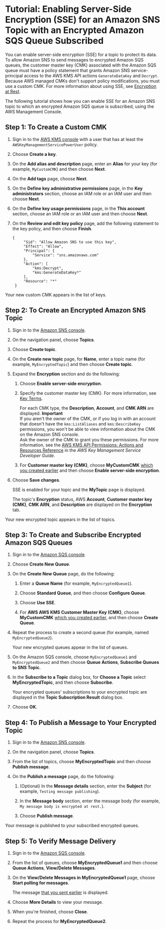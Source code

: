 # Tutorial: Enabling Server\-Side Encryption \(SSE\) for an Amazon SNS Topic with an Encrypted Amazon SQS Queue Subscribed<a name="sns-tutorial-enable-encryption-for-topic-sqs-queue-subscriptions"></a>

You can enable server\-side encryption \(SSE\) for a topic to protect its data\. To allow Amazon SNS to send messages to encrypted Amazon SQS queues, the customer master key \(CMK\) associated with the Amazon SQS queue must have a policy statement that grants Amazon SNS service\-principal access to the AWS KMS API actions `GenerateDataKey` and `Decrypt`\. Because AWS managed CMKs don't support policy modifications, you must use a custom CMK\. For more information about using SSE, see [Encryption at Rest](sns-server-side-encryption.md)\.

The following tutorial shows how you can enable SSE for an Amazon SNS topic to which an encrypted Amazon SQS queue is subscribed, using the AWS Management Console\.

## Step 1: To Create a Custom CMK<a name="create-custom-cmk"></a>

1. Sign in to the [AWS KMS console](https://console.aws.amazon.com/kms/) with a user that has at least the `AWSKeyManagementServicePowerUser` policy\.

1. Choose **Create a key**\.

1. On the **Add alias and description** page, enter an **Alias** for your key \(for example, `MyCustomCMK`\) and then choose **Next**\.

1. On the **Add tags** page, choose **Next**\.

1. On the **Define key administrative permissions** page, in the **Key administrators** section, choose an IAM role or an IAM user and then choose **Next**\.

1. On the **Define key usage permissions** page, in the **This account** section, choose an IAM role or an IAM user and then choose **Next**\.

1. On the **Review and edit key policy** page, add the following statement to the key policy, and then choose **Finish**\.

   ```
   {
   	    "Sid": "Allow Amazon SNS to use this key",
   	    "Effect": "Allow",
   	    "Principal": {
   	        "Service": "sns.amazonaws.com"
   	    },
   	    "Action": [
   	        "kms:Decrypt",
   	        "kms:GenerateDataKey*"
   	    ],
   	    "Resource": "*"
   	}
   ```

Your new custom CMK appears in the list of keys\.

## Step 2: To Create an Encrypted Amazon SNS Topic<a name="create-encrypted-topic"></a>

1. Sign in to the [Amazon SNS console](https://console.aws.amazon.com/sns/)\.

1. On the navigation panel, choose **Topics**\.

1. Choose **Create topic**\.

1. On the **Create new topic** page, for **Name**, enter a topic name \(for example, `MyEncryptedTopic`\) and then choose **Create topic**\.

1. Expand the **Encryption** section and do the following: 

   1. Choose **Enable server\-side encryption**\.

   1. Specify the customer master key \(CMK\)\. For more information, see [Key Terms](sns-server-side-encryption.md#sse-key-terms)\.

      For each CMK type, the **Description**, **Account**, and **CMK ARN** are displayed\.
**Important**  
If you aren't the owner of the CMK, or if you log in with an account that doesn't have the `kms:ListAliases` and `kms:DescribeKey` permissions, you won't be able to view information about the CMK on the Amazon SNS console\.  
Ask the owner of the CMK to grant you these permissions\. For more information, see the [AWS KMS API Permissions: Actions and Resources Reference](https://docs.aws.amazon.com/kms/latest/developerguide/kms-api-permissions-reference.html) in the *AWS Key Management Service Developer Guide*\.

   1. For **Customer master key \(CMK\)**, choose **MyCustomCMK** [which you created earlier](#create-custom-cmk) and then choose **Enable server\-side encryption**\.

1. Choose **Save changes**\.

   SSE is enabled for your topic and the **MyTopic** page is displayed\.

   The topic's **Encryption** status, AWS **Account**, **Customer master key \(CMK\)**, **CMK ARN**, and **Description** are displayed on the **Encryption** tab\.

Your new encrypted topic appears in the list of topics\.

## Step 3: To Create and Subscribe Encrypted Amazon SQS Queues<a name="create-encrypted-queue"></a>

1. Sign in to the [Amazon SQS console](https://console.aws.amazon.com/sqs/)\.

1. Choose **Create New Queue**\.

1. On the **Create New Queue** page, do the following:

   1. Enter a **Queue Name** \(for example, `MyEncryptedQueue1`\)\.

   1. Choose **Standard Queue**, and then choose **Configure Queue**\.

   1. Choose **Use SSE**\.

   1. For **AWS AWS KMS Customer Master Key \(CMK\)**, choose **MyCustomCMK** [which you created earlier](#create-custom-cmk), and then choose **Create Queue**\.

1. Repeat the process to create a second queue \(for example, named `MyEncryptedQueue2`\)\.

   Your new encrypted queues appear in the list of queues\.

1. On the Amazon SQS console, choose `MyEncryptedQueue1` and `MyEncryptedQueue2` and then choose **Queue Actions**, **Subscribe Queues to SNS Topic**\.

1. In the **Subscribe to a Topic** dialog box, for **Choose a Topic** select **MyEncryptedTopic**, and then choose **Subscribe**\.

   Your encrypted queues' subscriptions to your encrypted topic are displayed in the **Topic Subscription Result** dialog box\.

1. Choose **OK**\.

## Step 4: To Publish a Message to Your Encrypted Topic<a name="publish-to-encrypted-topic"></a>

1. Sign in to the [Amazon SNS console](https://console.aws.amazon.com/sns/)\.

1. On the navigation panel, choose **Topics**\.

1. From the list of topics, choose **MyEncryptedTopic** and then choose **Publish message**\.

1. On the **Publish a message** page, do the following:

   1. \(Optional\) In the **Message details** section, enter the **Subject** \(for example, `Testing message publishing`\)\.

   1. In the **Message body** section, enter the message body \(for example, `My message body is encrypted at rest.`\)\.

   1. Choose **Publish message**\.

Your message is published to your subscribed encrypted queues\.

## Step 5: To Verify Message Delivery<a name="verify-message-delivery"></a>

1. Sign in to the [Amazon SQS console](https://console.aws.amazon.com/sqs/)\.

1. From the list of queues, choose **MyEncryptedQueue1** and then choose **Queue Actions**, **View/Delete Messages**\.

1. On the **View/Delete Messages in MyEncryptedQueue1** page, choose **Start polling for messages**\.

   The message [that you sent earlier](#publish-to-encrypted-topic) is displayed\.

1. Choose **More Details** to view your message\.

1. When you're finished, choose **Close**\.

1. Repeat the process for **MyEncryptedQueue2**\.